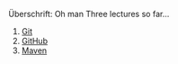 Überschrift: Oh man 
Three lectures so far...

1. [Git](01-git.md)
2. [GitHub](02-github.md)
3. [Maven](03-maven.md)
